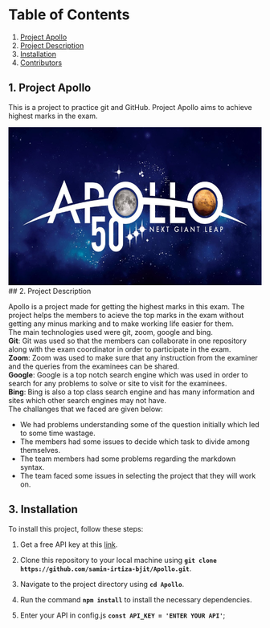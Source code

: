 # Table of Contents

1. [Project Apollo](#project-apollo)
2. [Project Description](#project-description)
3. [Installation](#installation)
4. [Contributors](#contributors)

## 1. Project Apollo

This is a project to practice git and GitHub. Project Apollo aims to achieve highest marks in the exam.

<img src="Apollo.jpg" height=315 width=600>

<br>
## 2. Project Description

Apollo is a project made for getting the highest marks in this exam. The project helps the members to acieve the top marks in the exam without getting any minus marking and to make working life easier for them.<br>
The main technologies used were git, zoom, google and bing. <br>
**Git**: Git was used so that the members can collaborate in one repository along with the exam coordinator in order to participate in the exam.
<br>
**Zoom**: Zoom was used to make sure that any instruction from the examiner and the queries from the examinees can be shared.
<br>
**Google**: Google is a top notch search engine which was used in order to search for any problems to solve or site to visit for the examinees.
<br>
**Bing**: Bing is also a top class search engine and has many information and sites which other search engines may not have.
<br>
The challanges that we faced are given below:

- We had problems understanding some of the question initially which led to some time wastage.
- The members had some issues to decide which task to divide among themselves.
- The team members had some problems regarding the markdown syntax.
- The team faced some issues in selecting the project that they will work on.
  <br>

## 3. Installation

To install this project, follow these steps:

1. Get a free API key at this [link]().

2. Clone this repository to your local machine using 
**`git clone https://github.com/samin-irtiza-bjit/Apollo.git`**. 

3. Navigate to the project directory using **`cd Apollo`**. 

4. Run the command **`npm install`** to install the necessary dependencies.

5. Enter your API in config.js 
**`const API_KEY = 'ENTER YOUR API'`**;
